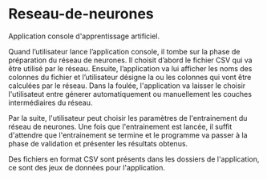 # Reseau-de-neurones
Application console d'apprentissage artificiel.

Quand l’utilisateur lance l’application console, il tombe sur la phase de préparation du réseau de
neurones. Il choisit d’abord le fichier CSV qui va être utilisé par le réseau. Ensuite, l’application va lui
afficher les noms des colonnes du fichier et l’utilisateur désigne la ou les colonnes qui vont être
calculées par le réseau. Dans la foulée, l'application va laisser le choisir l'utilisateut entre génerer automatiquement ou manuellement les couches intermédiaires du réseau.

Par la suite, l'utilisateur peut choisir les paramètres de l'entrainement du réseau de neurones. Une fois que l'entrainement est lancée, il suffit d'attendre que l'entrainement se termine et le programme va passer à la phase de validation et présenter les résultats obtenus.

Des fichiers en format CSV sont présents dans les dossiers de l'application, ce sont des jeux de données pour l'application.
